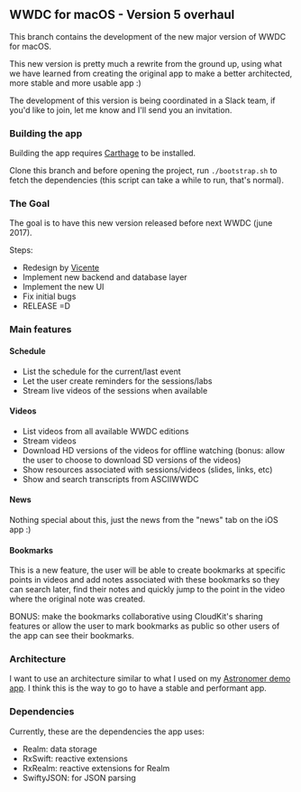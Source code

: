 ## WWDC for macOS - Version 5 overhaul

This branch contains the development of the new major version of WWDC for macOS.

This new version is pretty much a rewrite from the ground up, using what we have learned from creating the original app to make a better architected, more stable and more usable app :)

The development of this version is being coordinated in a Slack team, if you'd like to join, let me know and I'll send you an invitation.

### Building the app

Building the app requires [Carthage](https://github.com/Carthage/Carthage) to be installed.

Clone this branch and before opening the project, run `./bootstrap.sh` to fetch the dependencies (this script can take a while to run, that's normal).

### The Goal

The goal is to have this new version released before next WWDC (june 2017).

Steps:

- Redesign by [Vicente](https://github.com/vicenteborrell)
- Implement new backend and database layer
- Implement the new UI
- Fix initial bugs
- RELEASE =D


### Main features

#### Schedule
- List the schedule for the current/last event
- Let the user create reminders for the sessions/labs
- Stream live videos of the sessions when available

#### Videos
- List videos from all available WWDC editions
- Stream videos
- Download HD versions of the videos for offline watching (bonus: allow the user to choose to download SD versions of the videos)
- Show resources associated with sessions/videos (slides, links, etc)
- Show and search transcripts from ASCIIWWDC

#### News

Nothing special about this, just the news from the "news" tab on the iOS app :)

#### Bookmarks
This is a new feature, the user will be able to create bookmarks at specific points in videos and add notes associated with these bookmarks so they can search later, find their notes and quickly jump to the point in the video where the original note was created.

BONUS: make the bookmarks collaborative using CloudKit's sharing features or allow the user to mark bookmarks as public so other users of the app can see their bookmarks.

### Architecture

I want to use an architecture similar to what I used on my [Astronomer demo app](http://github.com/insidegui/Astronomer). I think this is the way to go to have a stable and performant app.

### Dependencies

Currently, these are the dependencies the app uses:

- Realm: data storage
- RxSwift: reactive extensions
- RxRealm: reactive extensions for Realm
- SwiftyJSON: for JSON parsing